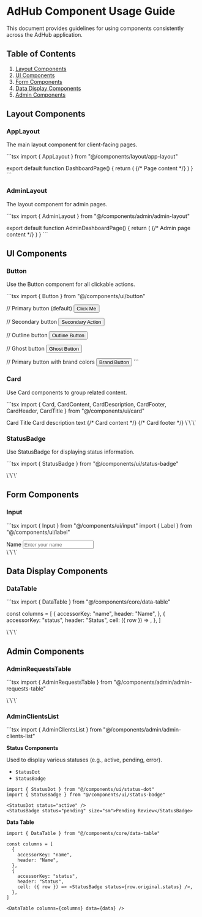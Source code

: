 # AdHub Component Usage Guide

This document provides guidelines for using components consistently across the AdHub application.

## Table of Contents

1. [Layout Components](#layout-components)
2. [UI Components](#ui-components)
3. [Form Components](#form-components)
4. [Data Display Components](#data-display-components)
5. [Admin Components](#admin-components)

## Layout Components

### AppLayout

The main layout component for client-facing pages.

\`\`\`tsx
import { AppLayout } from "@/components/layout/app-layout"

export default function DashboardPage() {
  return (
    <AppLayout title="Dashboard" subtitle="Overview of your account">
      {/* Page content */}
    </AppLayout>
  )
}
\`\`\`

### AdminLayout

The layout component for admin pages.

\`\`\`tsx
import { AdminLayout } from "@/components/admin/admin-layout"

export default function AdminDashboardPage() {
  return (
    <AdminLayout title="Admin Dashboard" subtitle="Platform overview">
      {/* Admin page content */}
    </AdminLayout>
  )
}
\`\`\`

## UI Components

### Button

Use the Button component for all clickable actions.

\`\`\`tsx
import { Button } from "@/components/ui/button"

// Primary button (default)
<Button>Click Me</Button>

// Secondary button
<Button variant="secondary">Secondary Action</Button>

// Outline button
<Button variant="outline" className="border-[#2A2A2A] hover:bg-[#2A2A2A]">
  Outline Button
</Button>

// Ghost button
<Button variant="ghost">Ghost Button</Button>

// Primary button with brand colors
<Button className="bg-[#b4a0ff] hover:bg-[#9f84ca] text-black">
  Brand Button
</Button>
\`\`\`

### Card

Use Card components to group related content.

\`\`\`tsx
import {
  Card,
  CardContent,
  CardDescription,
  CardFooter,
  CardHeader,
  CardTitle
} from "@/components/ui/card"

<Card className="bg-[#1A1A1A] border-[#2A2A2A]">
  <CardHeader>
    <CardTitle>Card Title</CardTitle>
    <CardDescription>Card description text</CardDescription>
  </CardHeader>
  <CardContent>
    {/* Card content */}
  </CardContent>
  <CardFooter className="border-t border-[#2A2A2A] pt-4">
    {/* Card footer */}
  </CardFooter>
</Card>
\`\`\`

### StatusBadge

Use StatusBadge for displaying status information.

\`\`\`tsx
import { StatusBadge } from "@/components/ui/status-badge"

<StatusBadge status="active" />
<StatusBadge status="pending" />
<StatusBadge status="suspended" />
<StatusBadge status="inactive" />
\`\`\`

## Form Components

### Input

\`\`\`tsx
import { Input } from "@/components/ui/input"
import { Label } from "@/components/ui/label"

<div className="space-y-2">
  <Label htmlFor="name">Name</Label>
  <Input 
    id="name" 
    placeholder="Enter your name" 
    className="bg-[#0A0A0A] border-[#2A2A2A]" 
  />
</div>
\`\`\`

## Data Display Components

### DataTable

\`\`\`tsx
import { DataTable } from "@/components/core/data-table"

const columns = [
  {
    accessorKey: "name",
    header: "Name",
  },
  {
    accessorKey: "status",
    header: "Status",
    cell: ({ row }) => <StatusBadge status={row.original.status} />,
  },
]

<DataTable columns={columns} data={data} />
\`\`\`

## Admin Components

### AdminRequestsTable

\`\`\`tsx
import { AdminRequestsTable } from "@/components/admin/admin-requests-table"

<AdminRequestsTable requests={requests} />
\`\`\`

### AdminClientsList

\`\`\`tsx
import { AdminClientsList } from "@/components/admin/admin-clients-list"

<AdminClientsList clients={clients} />

**Status Components**

Used to display various statuses (e.g., active, pending, error).

*   `StatusDot`
*   `StatusBadge`

```tsx
import { StatusDot } from "@/components/ui/status-dot"
import { StatusBadge } from "@/components/ui/status-badge"

<StatusDot status="active" />
<StatusBadge status="pending" size="sm">Pending Review</StatusBadge>
```

**Data Table**

```tsx
import { DataTable } from "@/components/core/data-table"

const columns = [
  {
    accessorKey: "name",
    header: "Name",
  },
  {
    accessorKey: "status",
    header: "Status",
    cell: ({ row }) => <StatusBadge status={row.original.status} />,
  },
]

<DataTable columns={columns} data={data} />
```
